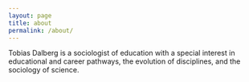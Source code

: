 ```yaml
---
layout: page
title: about
permalink: /about/
---
```


Tobias Dalberg is a sociologist of education with a special interest in educational and career pathways, the evolution of disciplines, and the sociology of science.
